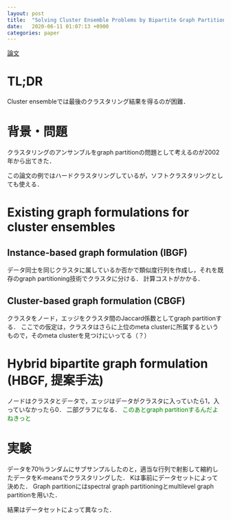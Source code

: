 ```yaml
---
layout: post
title:  "Solving Cluster Ensemble Problems by Bipartite Graph Partitioning (Fern et al., 2004)"
date:   2020-06-11 01:07:13 +0900
categories: paper
---
```

[論文](https://dl.acm.org/doi/abs/10.1145/1015330.1015414)
# TL;DR
Cluster ensembleでは最後のクラスタリング結果を得るのが困難．

# 背景・問題
クラスタリングのアンサンブルをgraph partitionの問題として考えるのが2002年から出てきた．

この論文の例ではハードクラスタリングしているが，ソフトクラスタリングとしても使える．

# Existing graph formulations for cluster ensembles
## Instance-based graph formulation (IBGF)
データ同士を同じクラスタに属しているか否かで類似度行列を作成し，それを既存のgraph partitioning技術でクラスタに分ける．
計算コストがかかる．

## Cluster-based graph formulation (CBGF)
クラスタをノード，エッジをクラスタ間のJaccard係数としてgraph partitionする．
ここでの仮定は，クラスタはさらに上位のmeta clusterに所属するというもので，そのmeta clusterを見つけにいってる（？）

# Hybrid bipartite graph formulation (HBGF, 提案手法)
ノードはクラスタとデータで，エッジはデータがクラスタに入っていたら1，入っていなかったら0．
二部グラフになる．
<font color='green'>このあとgraph partitionするんだよねきっと</font>

# 実験
データを70％ランダムにサブサンプルしたのと，適当な行列で射影して縮約したデータをK-meansでクラスタリングした．
Kは事前にデータセットによって決めた．
Graph partitionにはspectral graph partitioningとmultilevel graph partitionを用いた．

結果はデータセットによって異なった．
